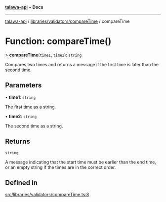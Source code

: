 [**talawa-api**](../../../../README.md) • **Docs**

***

[talawa-api](../../../../modules.md) / [libraries/validators/compareTime](../README.md) / compareTime

# Function: compareTime()

\> **compareTime**(`time1`, `time2`): `string`

Compares two times and returns a message if the first time is later than the second time.

## Parameters

• **time1**: `string`

The first time as a string.

• **time2**: `string`

The second time as a string.

## Returns

`string`

A message indicating that the start time must be earlier than the end time, or an empty string if the times are in the correct order.

## Defined in

[src/libraries/validators/compareTime.ts:8](https://github.com/PalisadoesFoundation/talawa-api/blob/f4877b986932181336f42a7336754de05976cd97/src/libraries/validators/compareTime.ts#L8)
